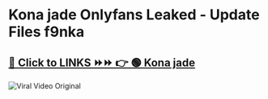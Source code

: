 
 # Kona jade Onlyfans Leaked - Update Files f9nka

## <h2><a href="https://clipsfans.com/Kona_jade&ref=git">🔗 Click to LINKS ⏩⏩ 👉 🟢 Kona jade </a></h2>

<a href="https://clipsfans.com/Kona_jade&ref=git" rel="nofollow" data-target="animated-image.originalLink"><img src="https://i.ibb.co.com/xMMVF88/686577567.gif" alt="Viral Video Original" style="max-width: 100%; display: inline-block;" data-target="animated-image.originalImage"></a>

